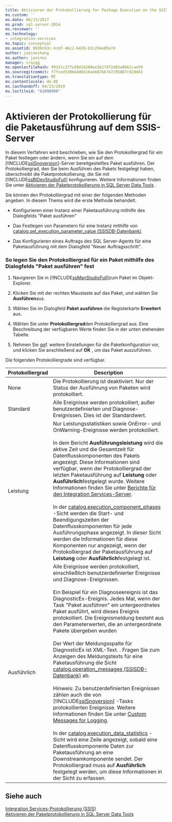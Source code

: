 ```yaml
---
title: Aktivieren der Protokollierung for Package Execution on the SSIS Server | Microsoft-Dokumentation
ms.custom: ''
ms.date: 06/13/2017
ms.prod: sql-server-2014
ms.reviewer: ''
ms.technology:
- integration-services
ms.topic: conceptual
ms.assetid: 8930c63c-bc6f-46c2-b428-b3c29ee89a7d
author: janinezhang
ms.author: janinez
manager: craigg
ms.openlocfilehash: 99321c27fa28d16260ee3b27972d83a8b61cae59
ms.sourcegitcommit: f7fced330b64d6616aeb8766747295807c92dd41
ms.translationtype: MT
ms.contentlocale: de-DE
ms.lasthandoff: 04/23/2019
ms.locfileid: "62898908"
---
```

# <a name="enable-logging-for-package-execution-on-the-ssis-server"></a>Aktivieren der Protokollierung für die Paketausführung auf dem SSIS-Server
  In diesem Verfahren wird beschrieben, wie Sie den Protokolliergrad für ein Paket festlegen oder ändern, wenn Sie ein auf dem [!INCLUDE[ssISnoversion](../includes/ssisnoversion-md.md)]-Server bereitgestelltes Paket ausführen. Der Protokolliergrad, den Sie beim Ausführen des Pakets festgelegt haben, überschreibt die Paketprotokollierung, die Sie mit [!INCLUDE[ssBIDevStudioFull](../includes/ssbidevstudiofull-md.md)] konfigurieren. Weitere Informationen finden Sie unter [Aktivieren der Paketprotokollierung in SQL Server Data Tools](../../2014/integration-services/enable-package-logging-in-sql-server-data-tools.md) .  
  
 Sie können den Protokolliergrad mit einer der folgenden Methoden angeben. In diesem Thema wird die erste Methode behandelt.  
  
-   Konfigurieren einer Instanz einer Paketausführung mithilfe des Dialogfelds "Paket ausführen"  
  
-   Das Festlegen von Parametern für eine Instanz mithilfe von [catalog.set_execution_parameter_value &#40;SSISDB-Datenbank&#41;](/sql/integration-services/system-stored-procedures/catalog-set-execution-parameter-value-ssisdb-database)  
  
-   Das Konfigurieren eines Auftrags des SQL Server-Agents für eine Paketausführung mit dem Dialogfeld "Neuer Auftragsschritt".  
  
### <a name="to-set-the-logging-level-for-a-package-by-using-the-execute-package-dialog-box"></a>So legen Sie den Protokolliergrad für ein Paket mithilfe des Dialogfelds "Paket ausführen" fest  
  
1.  Navigieren Sie in [!INCLUDE[ssManStudioFull](../includes/ssmanstudiofull-md.md)]zum Paket im Objekt-Explorer.  
  
2.  Klicken Sie mit der rechten Maustaste auf das Paket, und wählen Sie **Ausführen**aus.  
  
3.  Wählen Sie im Dialogfeld **Paket ausführen** die Registerkarte **Erweitert** aus.  
  
4.  Wählen Sie unter **Protokolliergrad**den Protokolliergrad aus. Eine Beschreibung der verfügbaren Werte finden Sie in der unten stehenden Tabelle.  
  
5.  Nehmen Sie ggf. weitere Einstellungen für die Paketkonfiguration vor, und klicken Sie anschließend auf **OK** , um das Paket auszuführen.  
  
 Die folgenden Protokolliergrade sind verfügbar.  
  
|Protokolliergrad|Description|  
|-------------------|-----------------|  
|None|Die Protokollierung ist deaktiviert. Nur der Status der Ausführung von Paketen wird protokolliert.|  
|Standard|Alle Ereignisse werden protokolliert, außer benutzerdefinierten und Diagnose-Ereignissen. Dies ist der Standardwert.|  
|Leistung|Nur Leistungsstatistiken sowie OnError- und OnWarning-Ereignisse werden protokolliert.<br /><br /> In dem Bericht **Ausführungsleistung** wird die aktive Zeit und die Gesamtzeit für Datenflusskomponenten des Pakets angezeigt. Diese Informationen sind verfügbar, wenn der Protokolliergrad der letzten Paketausführung auf **Leistung** oder **Ausführlich**festgelegt wurde. Weitere Informationen finden Sie unter [Berichte für den Integration Services-Server](../../2014/integration-services/reports-for-the-integration-services-server.md).<br /><br /> In der [catalog.execution_component_phases](/sql/integration-services/system-views/catalog-execution-component-phases) -Sicht werden die Start- und Beendigungszeiten der Datenflusskomponenten für jede Ausführungsphase angezeigt. In dieser Sicht werden die Informationen für diese Komponenten nur angezeigt, wenn der Protokolliergrad der Paketausführung auf **Leistung** oder **Ausführlich**festgelegt ist.|  
|Ausführlich|Alle Ereignisse werden protokolliert, einschließlich benutzerdefinierter Ereignisse und Diagnose-Ereignissen.<br /><br /> Ein Beispiel für ein Diagnoseereignis ist das DiagnosticEx-Ereignis. Jedes Mal, wenn der Task "Paket ausführen" ein untergeordnetes Paket ausführt, wird dieses Ereignis protokolliert. Die Ereignismeldung besteht aus den Parameterwerten, die an untergeordnete Pakete übergeben wurden<br /><br /> Der Wert der Meldungsspalte für DiagnosticEx ist XML-Text. . Fragen Sie zum Anzeigen des Meldungstexts für eine Paketausführung die Sicht [catalog.operation_messages &#40;SSISDB-Datenbank&#41;](/sql/integration-services/system-views/catalog-operation-messages-ssisdb-database) ab.<br /><br /> Hinweis: Zu benutzerdefinierten Ereignissen zählen auch die von [!INCLUDE[ssISnoversion](../includes/ssisnoversion-md.md)] -Tasks protokollierten Ereignisse. Weitere Informationen finden Sie unter [Custom Messages for Logging](../../2014/integration-services/custom-messages-for-logging.md).<br /><br /> In der [catalog.execution_data_statistics](../relational-databases/statistics/statistics.md) -Sicht wird eine Zeile angezeigt, sobald eine Datenflusskomponente Daten zur Paketausführung an eine Downstreamkomponente sendet. Der Protokolliergrad muss auf **Ausführlich** festgelegt werden, um diese Informationen in der Sicht zu erfassen.|  
  
## <a name="see-also"></a>Siehe auch  
 [Integration Services-Protokollierung &#40;SSIS&#41;](performance/integration-services-ssis-logging.md)   
 [Aktivieren der Paketprotokollierung in SQL Server Data Tools](../../2014/integration-services/enable-package-logging-in-sql-server-data-tools.md)  
  
  
